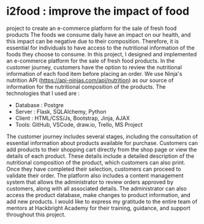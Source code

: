 # i2food : improve the impact of food
project to create an e-commerce platform for the sale of fresh food products
The foods we consume daily have an impact on our health, and this impact can be negative due to their composition. Therefore, it is essential for individuals to have access to the nutritional information of the foods they choose to consume.
In this project, I designed and implemented an e-commerce platform for the sale of fresh food products. In the customer journey, customers have the option to review the nutritional information of each food item before placing an order. 
We use Ninja's nutrition API (https://api-ninjas.com/api/nutrition) as our source of information for the nutritional composition of the products.
The technologies that I used are :
- Database : Postgre
- Server : Flask, SQLAlchemy, Python
- Client : HTML/CSS/Js, Bootstrap, Jinja, AJAX
- Tools: GitHub, VSCode, draw.io, Trello, MS Project
  
The customer journey includes several stages, including the consultation of essential information about products available for purchase. Customers can add products to their shopping cart directly from the shop page or view the details of each product. These details include a detailed description of the nutritional composition of the product, which customers can also print. Once they have completed their selection, customers can proceed to validate their order.
The platform also includes a content management system that allows the administrator to review orders approved by customers, along with all associated details. The administrator can also access the product database, make changes to product information, and add new products.
I would like to express my gratitude to the entire team of mentors at Hackbright Academy for their training, guidance, and support throughout this project.
